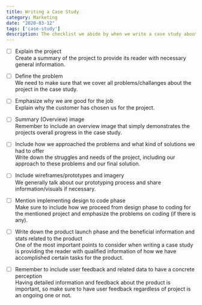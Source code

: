 ```yaml
---
title: Writing a Case Study
category: Marketing
date: "2020-03-12"
tags: ['case-study']
description: The checklist we abide by when we write a case study about a new project.
---
```


-  [ ] Explain the project  
Create a summary of the project to provide its reader with necessary general information.

- [ ] Define the problem  
We need to make sure that we cover all problems/challanges about the project in the case study.  

- [ ] Emphasize why we are good for the job  
Explain why the customer has chosen us for the project.  

- [ ] Summary (Overview) image  
Remember to include an overview image that simply demonstrates the projects overall progress in the case study.  

- [ ] Include how we approached the problems and what kind of solutions we had to offer  
Write down the struggles and needs of the project, including our approach to these problems and our final solution.  

- [ ] Include wireframes/prototypes and imagery  
We generally talk about our prototyping process and share information/visuals if necessary.  

- [ ] Mention implementing design to code phase  
Make sure to include how we proceed from design phase to coding for the mentioned project and emphasize the problems on coding (if there is any).  

- [ ] Write down the product launch phase and the beneficial information and stats related to the product  
One of the most important points to consider when writing a case study is providing the reader with qualified information of how we have accomplished certain tasks for the product.  

- [ ] Remember to include user feedback and related data to have a concrete perception  
Having detailed information and feedback about the product is important, so make sure to have user feedback regardless of project is an ongoing one or not.  
